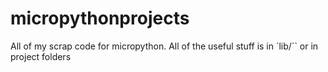 # micropythonprojects
All of my scrap code for micropython. All of the useful stuff is in `lib/`` or in project folders
